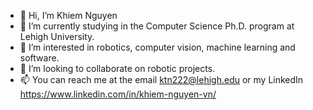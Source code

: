 - 👋 Hi, I’m Khiem Nguyen
- 🌱 I’m currently studying in the Computer Science Ph.D. program at Lehigh University.
- 👀 I’m interested in robotics, computer vision, machine learning and software.
- 💞️ I’m looking to collaborate on robotic projects.
- 📫 You can reach me at the email ktn222@lehigh.edu or my LinkedIn https://www.linkedin.com/in/khiem-nguyen-vn/

<!---
ngkhiem97/ngkhiem97 is a ✨ special ✨ repository because its `README.md` (this file) appears on your GitHub profile.
You can click the Preview link to take a look at your changes.
--->

